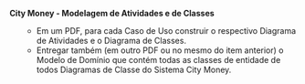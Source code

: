 <div class="description user_content enhanced"><p><strong>City Money - Modelagem de Atividades e de Classes</strong></p>
<ul>
<li style="list-style-type: none;">
<ul>
<li>Em um PDF, para cada Caso de Uso construir o respectivo Diagrama de Atividades e o Diagrama de Classes.</li>
<li>Entregar também (em outro PDF ou no mesmo do item anterior) o Modelo de Domínio que contém todas as classes de entidade de todos Diagramas de Classe do Sistema City Money.&nbsp;</li>
</ul>
</li>
</ul>
